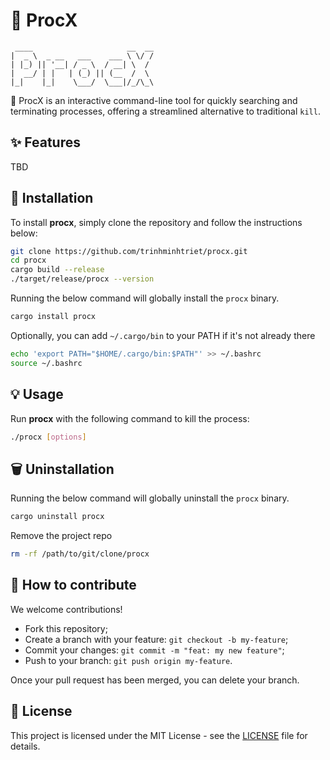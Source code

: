 # 🧹 ProcX

```text
 ____                     __  __
|  _ \  _ __   ___    ___ \ \/ /
| |_) || '__| / _ \  / __| \  /
|  __/ | |   | (_) || (__  /  \
|_|    |_|    \___/  \___|/_/\_\

```

🧹 ProcX is an interactive command-line tool for quickly searching and terminating processes, offering a streamlined alternative to traditional `kill`.

## ✨ Features

TBD

## 🚀 Installation

To install **procx**, simply clone the repository and follow the instructions below:

```bash
git clone https://github.com/trinhminhtriet/procx.git
cd procx
cargo build --release
./target/release/procx --version
```

Running the below command will globally install the `procx` binary.

```bash
cargo install procx
```

Optionally, you can add `~/.cargo/bin` to your PATH if it's not already there

```bash
echo 'export PATH="$HOME/.cargo/bin:$PATH"' >> ~/.bashrc
source ~/.bashrc
```

## 💡 Usage

Run **procx** with the following command to kill the process:

```sh
./procx [options]

```

## 🗑️ Uninstallation

Running the below command will globally uninstall the `procx` binary.

```bash
cargo uninstall procx
```

Remove the project repo

```bash
rm -rf /path/to/git/clone/procx
```

## 🤝 How to contribute

We welcome contributions!

- Fork this repository;
- Create a branch with your feature: `git checkout -b my-feature`;
- Commit your changes: `git commit -m "feat: my new feature"`;
- Push to your branch: `git push origin my-feature`.

Once your pull request has been merged, you can delete your branch.

## 📝 License

This project is licensed under the MIT License - see the [LICENSE](LICENSE) file for details.
